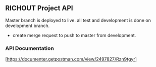## RICHOUT Project API
Master branch is deployed to live. all test and development is done on development branch.
* create merge request to push to master from development.
### API Documentation
[https://documenter.getpostman.com/view/2497827/Rzn9tgyr]
